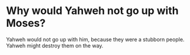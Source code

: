 # Why would Yahweh not go up with Moses?

Yahweh would not go up with him, because they were a stubborn people. Yahweh might destroy them on the way.
